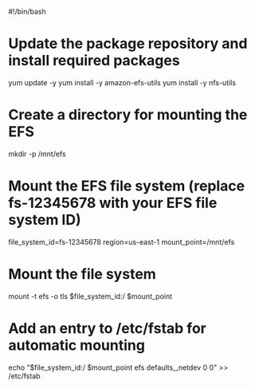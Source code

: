#!/bin/bash
# Update the package repository and install required packages
yum update -y
yum install -y amazon-efs-utils
yum install -y nfs-utils

# Create a directory for mounting the EFS
mkdir -p /mnt/efs

# Mount the EFS file system (replace fs-12345678 with your EFS file system ID)
file_system_id=fs-12345678
region=us-east-1
mount_point=/mnt/efs

# Mount the file system
mount -t efs -o tls $file_system_id:/ $mount_point

# Add an entry to /etc/fstab for automatic mounting
echo "$file_system_id:/ $mount_point efs defaults,_netdev 0 0" >> /etc/fstab